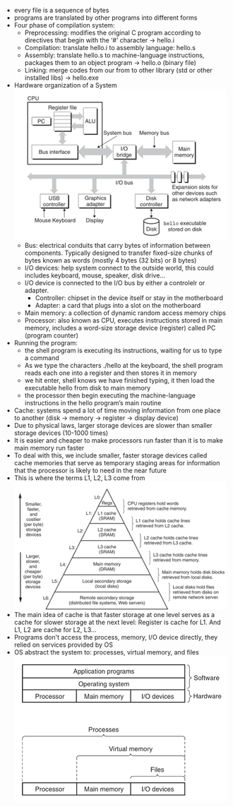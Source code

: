 - every file is a sequence of bytes
- programs are translated by other programs into different forms
- Four phase of compilation system:
    - Preprocessing: modifies the original C program according to directives that begin with the ‘#’ character -> hello.i
    - Compilation: translate hello.i to assembly language: hello.s
    - Assembly: translate hello.s to machine-language instructions, packages them to an object program -> hello.o (binary file)
    - Linking: merge codes from our from to other library (std or other installed libs) -> hello.exe
- Hardware organization of a System
![Hardware_org](image.png)
    - Bus: electrical conduits that carry bytes of information between components. Typically designed to transfer fixed-size chunks of bytes known as words (mostly 4 bytes (32 bits) or 8 bytes)
    - I/O devices: help system connect to the outside world, this could includes keyboard, mouse, speaker, disk drive...
    - I/O device is connected to the I/O bus by either a controlelr or adapter.
        - Controller: chipset in the device itself or stay in the motherboard
        - Adapter: a card that plugs into a slot on the motherboard
    - Main memory: a collection of dynamic random access memory chips
    - Processor: also known as CPU, executes instructions stored in main memory, includes a word-size storage device (register) called PC (program counter)
- Running the program: 
    - the shell program is executing its instructions, waiting for us to type a command
    - As we type the characters ./hello at the keyboard, the shell program reads each one into a register and then stores it in memory
    - we hit enter, shell knows we have finished typing, it then load the executable hello from disk to main memory
    - the processor then begin executing the machine-language instructions in the hello program’s main routine
- Cache: systems spend a lot of time moving information from one place to another (disk -> memory -> register -> display device)
- Due to physical laws, larger storage devices are slower than smaller storage devices (10-1000 times)
- It is easier and cheaper to make processors run faster than it is to make main memory run faster
- To deal with this, we include smaller, faster storage devices called cache memories that serve as temporary staging areas for information that the processor is likely to need in the near future
- This is where the terms L1, L2, L3 come from
![memory caches](image-1.png)
- The main idea of cache is that faster storage at one level serves as a cache for slower storage at the next level: Register is cache for L1. And
L1, L2 are cache for L2, L3...
- Programs don't access the process, memory, I/O device directly, they relied on services provided by OS
- OS abstract the system to: processes, virtual memory, and files
![OS](image-2.png)